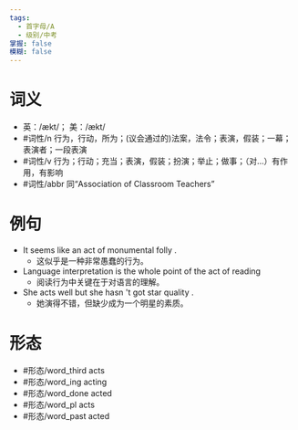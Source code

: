 ```yaml
---
tags:
  - 首字母/A
  - 级别/中考
掌握: false
模糊: false
---
```

# 词义
- 英：/ækt/； 美：/ækt/
- #词性/n  行为，行动，所为；(议会通过的)法案，法令；表演，假装；一幕；表演者；一段表演
- #词性/v  行为；行动；充当；表演，假装；扮演；举止；做事；（对…）有作用，有影响
- #词性/abbr  同“Association of Classroom Teachers”
# 例句
- It seems like an act of monumental folly .
	- 这似乎是一种非常愚蠢的行为。
- Language interpretation is the whole point of the act of reading
	- 阅读行为中关键在于对语言的理解。
- She acts well but she hasn 't got star quality .
	- 她演得不错，但缺少成为一个明星的素质。
# 形态
- #形态/word_third acts
- #形态/word_ing acting
- #形态/word_done acted
- #形态/word_pl acts
- #形态/word_past acted
